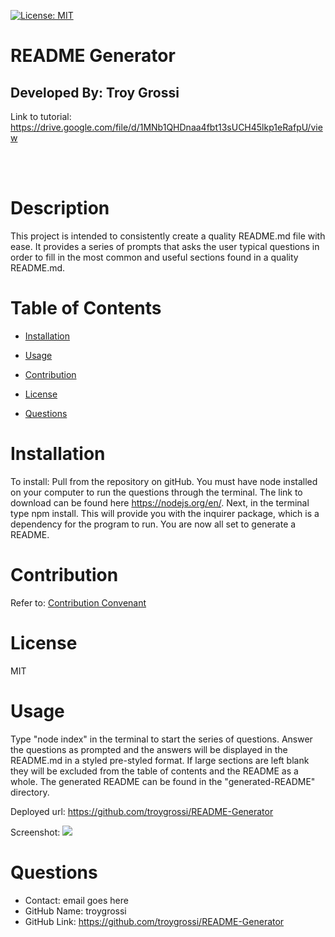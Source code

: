 [![License: MIT](https://img.shields.io/badge/License-MIT-yellow.svg)](https://opensource.org/licenses/MIT)

# README Generator

## Developed By: Troy Grossi

Link to tutorial: https://drive.google.com/file/d/1MNb1QHDnaa4fbt13sUCH45lkp1eRafpU/view

</br>
</br>

# Description

This project is intended to consistently create a quality README.md file with ease. It provides a series of prompts that asks the user typical questions in order to fill in the most common and useful sections found in a quality README.md.

# Table of Contents

- [Installation](#installation)

- [Usage](#usage)

- [Contribution](#contribution)

- [License](#license)

<!---->

- [Questions](#questions)

# Installation

To install: Pull from the repository on gitHub. You must have node installed on your computer to run the questions through the terminal. The link to download can be found here https://nodejs.org/en/. Next, in the terminal type npm install. This will provide you with the inquirer package, which is a dependency for the program to run. You are now all set to generate a README.

# Contribution

Refer to:
[Contribution Convenant](https://www.contributor-covenant.org/version/2/0/code_of_conduct/code_of_conduct.md)

# License

MIT

# Usage

Type "node index" in the terminal to start the series of questions. Answer the questions as prompted and the answers will be displayed in the README.md in a styled pre-styled format. If large sections are left blank they will be excluded from the table of contents and the README as a whole. The generated README can be found in the "generated-README" directory.

Deployed url:
https://github.com/troygrossi/README-Generator

Screenshot:
<img src="../images/screenshot.png"/>

<!---->

# Questions

- Contact: email goes here
- GitHub Name: troygrossi
- GitHub Link: https://github.com/troygrossi/README-Generator
